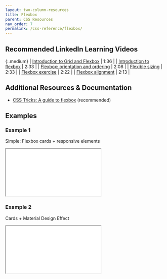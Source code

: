 ```yaml
---
layout: two-column-resources
title: Flexbox
parent: CSS Resources
nav_order: 7
permalink: /css-reference/flexbox/
---
```



## Recommended LinkedIn Learning Videos

{:.medium}
| <a href="https://www.linkedin.com/learning/css-essential-training-3/introduction-to-grid-and-flexbox" target="_blank">Introduction to Grid and Flexbox</a> | 1:36 |
| <a href="https://www.linkedin.com/learning/css-essential-training-3/introduction-to-flexbox" target="_blank">Introduction to flexbox</a> | 2:33 |
| <a href="https://www.linkedin.com/learning/css-essential-training-3/flexbox-orientation-and-ordering" target="_blank">Flexbox: orientation and ordering</a> | 2:08 |
| <a href="https://www.linkedin.com/learning/css-essential-training-3/flexible-sizing" target="_blank">Flexible sizing</a> | 2:33 |
| <a href="https://www.linkedin.com/learning/css-essential-training-3/flexbox-exercise?u=75814418" target="_blank">Flexbox exercise</a> | 2:22 |
| <a href="https://www.linkedin.com/learning/css-essential-training-3/flexbox-alignment" target="_blank">Flexbox alignment</a> | 2:13 |

## Additional Resources & Documentation
* <a href="https://css-tricks.com/snippets/css/a-guide-to-flexbox/" target="_blank">CSS Tricks: A guide to flexbox</a> (recommended)


## Examples

### Example 1
Simple: Flexbox cards + responsive elements
<iframe src="//codepen.io/vanwars/embed/EJQwej?editors=0100" allowfullscreen="true" class="codepen-frame"></iframe>

### Example 2
Cards + Material Design Effect
<iframe src="//codepen.io/vanwars/embed/oOEoBo?editors=0100" allowfullscreen="true" class="codepen-frame"></iframe>
